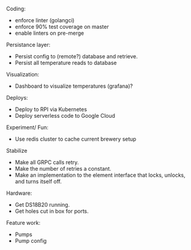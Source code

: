 Coding:

* enforce linter (golangci)
* enforce 90% test coverage on master
* enable linters on pre-merge

Persistance layer:

* Persist config to (remote?) database and retrieve.
* Persist all temperature reads to database

Visualization:

* Dashboard to visualize temperatures (grafana)?

Deploys:

* Deploy to RPI via Kubernetes
* Deploy serverless code to Google Cloud

Experiment/ Fun:

* Use redis cluster to cache current brewery setup

Stabilize

* Make all GRPC calls retry.
* Make the number of retries a constant.
* Make an implementation to the element interface that locks, unlocks, and turns itself off.

Hardware:

* Get DS18B20 running.
* Get holes cut in box for ports.

Feature work:

* Pumps
* Pump config